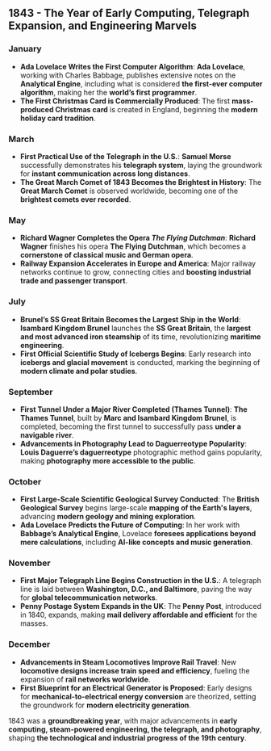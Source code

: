 ## **1843 - The Year of Early Computing, Telegraph Expansion, and Engineering Marvels**  

### **January**  
- **Ada Lovelace Writes the First Computer Algorithm**: **Ada Lovelace**, working with Charles Babbage, publishes extensive notes on the **Analytical Engine**, including what is considered **the first-ever computer algorithm**, making her the **world’s first programmer**.  
- **The First Christmas Card is Commercially Produced**: The first **mass-produced Christmas card** is created in England, beginning the **modern holiday card tradition**.  

### **March**  
- **First Practical Use of the Telegraph in the U.S.**: **Samuel Morse** successfully demonstrates his **telegraph system**, laying the groundwork for **instant communication across long distances**.  
- **The Great March Comet of 1843 Becomes the Brightest in History**: The **Great March Comet** is observed worldwide, becoming one of the **brightest comets ever recorded**.  

### **May**  
- **Richard Wagner Completes the Opera *The Flying Dutchman***: **Richard Wagner** finishes his opera **The Flying Dutchman**, which becomes a **cornerstone of classical music and German opera**.  
- **Railway Expansion Accelerates in Europe and America**: Major railway networks continue to grow, connecting cities and **boosting industrial trade and passenger transport**.  

### **July**  
- **Brunel’s SS Great Britain Becomes the Largest Ship in the World**: **Isambard Kingdom Brunel** launches the **SS Great Britain**, the **largest and most advanced iron steamship** of its time, revolutionizing **maritime engineering**.  
- **First Official Scientific Study of Icebergs Begins**: Early research into **icebergs and glacial movement** is conducted, marking the beginning of **modern climate and polar studies**.  

### **September**  
- **First Tunnel Under a Major River Completed (Thames Tunnel)**: **The Thames Tunnel**, built by **Marc and Isambard Kingdom Brunel**, is completed, becoming the first tunnel to successfully pass **under a navigable river**.  
- **Advancements in Photography Lead to Daguerreotype Popularity**: **Louis Daguerre’s daguerreotype** photographic method gains popularity, making **photography more accessible to the public**.  

### **October**  
- **First Large-Scale Scientific Geological Survey Conducted**: The **British Geological Survey** begins large-scale **mapping of the Earth's layers**, advancing **modern geology and mining exploration**.  
- **Ada Lovelace Predicts the Future of Computing**: In her work with **Babbage’s Analytical Engine**, Lovelace **foresees applications beyond mere calculations**, including **AI-like concepts and music generation**.  

### **November**  
- **First Major Telegraph Line Begins Construction in the U.S.**: A telegraph line is laid between **Washington, D.C., and Baltimore**, paving the way for **global telecommunication networks**.  
- **Penny Postage System Expands in the UK**: The **Penny Post**, introduced in 1840, expands, making **mail delivery affordable and efficient** for the masses.  

### **December**  
- **Advancements in Steam Locomotives Improve Rail Travel**: New **locomotive designs increase train speed and efficiency**, fueling the expansion of **rail networks worldwide**.  
- **First Blueprint for an Electrical Generator is Proposed**: Early designs for **mechanical-to-electrical energy conversion** are theorized, setting the groundwork for **modern electricity generation**.  

1843 was a **groundbreaking year**, with major advancements in **early computing, steam-powered engineering, the telegraph, and photography**, shaping **the technological and industrial progress of the 19th century**.
